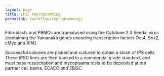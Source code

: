 ```yaml
---
layout: page
title: iPSC reprogramming
permalink: /workflow/reprogramming/
---
```


Fibroblasts and PBMCs are transduced using the Cytotune 2.0 Sendai virus (containing the Yamanaka genes encoding transcription factors Oct4, Sox2, cMyc and Klf4).

Successful colonies are picked and cultured to obtain a stock of IPS cells. These iPSC lines are then banked to a commercial grade standard, and must pass resuscitation and mycoplasma tests to be deposited at our partner cell banks, ECACC and EBiSC.
